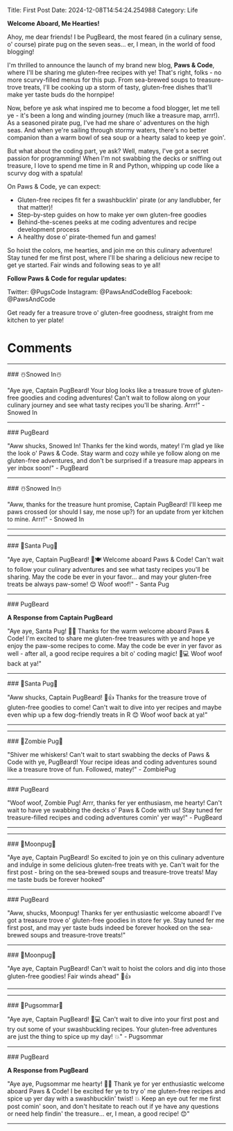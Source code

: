 Title: First Post
Date: 2024-12-08T14:54:24.254988
Category: Life


**Welcome Aboard, Me Hearties!**

Ahoy, me dear friends! I be PugBeard, the most feared (in a culinary sense, o' course) pirate pug on the seven seas... er, I mean, in the world of food blogging!

I'm thrilled to announce the launch of my brand new blog, **Paws & Code**, where I'll be sharing me gluten-free recipes with ye! That's right, folks - no more scurvy-filled menus for this pup. From sea-brewed soups to treasure-trove treats, I'll be cooking up a storm of tasty, gluten-free dishes that'll make yer taste buds do the hornpipe!

Now, before ye ask what inspired me to become a food blogger, let me tell ye - it's been a long and winding journey (much like a treasure map, arrr!). As a seasoned pirate pug, I've had me share o' adventures on the high seas. And when ye're sailing through stormy waters, there's no better companion than a warm bowl of sea soup or a hearty salad to keep ye goin'.

But what about the coding part, ye ask? Well, mateys, I've got a secret passion for programming! When I'm not swabbing the decks or sniffing out treasure, I love to spend me time in R and Python, whipping up code like a scurvy dog with a spatula!

On Paws & Code, ye can expect:

* Gluten-free recipes fit fer a swashbucklin' pirate (or any landlubber, fer that matter)!
* Step-by-step guides on how to make yer own gluten-free goodies
* Behind-the-scenes peeks at me coding adventures and recipe development process
* A healthy dose o' pirate-themed fun and games!

So hoist the colors, me hearties, and join me on this culinary adventure! Stay tuned fer me first post, where I'll be sharing a delicious new recipe to get ye started. Fair winds and following seas to ye all!

**Follow Paws & Code for regular updates:**

Twitter: @PugsCode
Instagram: @PawsAndCodeBlog
Facebook: @PawsAndCode

Get ready fer a treasure trove o' gluten-free goodness, straight from me kitchen to yer plate!

# Comments



<hr>### ☃️Snowed In☃️

"Aye aye, Captain PugBeard! Your blog looks like a treasure trove of gluten-free goodies and coding adventures! Can't wait to follow along on your culinary journey and see what tasty recipes you'll be sharing. Arrr!" - Snowed In


<hr>### PugBeard

"Aww shucks, Snowed In! Thanks fer the kind words, matey! I'm glad ye like the look o' Paws & Code. Stay warm and cozy while ye follow along on me gluten-free adventures, and don't be surprised if a treasure map appears in yer inbox soon!" - PugBeard


<hr>### ☃️Snowed In☃️

"Aww, thanks for the treasure hunt promise, Captain PugBeard! I'll keep me paws crossed (or should I say, me nose up?) for an update from yer kitchen to mine. Arrr!" - Snowed In
<hr>

<hr>### 🎅Santa Pug🎅

"Aye aye, Captain PugBeard! 🐾🍽️ Welcome aboard Paws & Code! Can't wait to follow your culinary adventures and see what tasty recipes you'll be sharing. May the code be ever in your favor... and may your gluten-free treats be always paw-some! 😊 Woof woof!" - Santa Pug


<hr>### PugBeard

**A Response from Captain PugBeard**

"Aye aye, Santa Pug! 🐾🎄 Thanks for the warm welcome aboard Paws & Code! I'm excited to share me gluten-free treasures with ye and hope ye enjoy the paw-some recipes to come. May the code be ever in yer favor as well - after all, a good recipe requires a bit o' coding magic! 🐾💻 Woof woof back at ya!"


<hr>### 🎅Santa Pug🎅

"Aww shucks, Captain PugBeard! 🎅👍 Thanks for the treasure trove of gluten-free goodies to come! Can't wait to dive into yer recipes and maybe even whip up a few dog-friendly treats in R 😊 Woof woof back at ya!"
<hr>

<hr>### 🧟Zombie Pug🧟

"Shiver me whiskers! Can't wait to start swabbing the decks of Paws & Code with ye, PugBeard! Your recipe ideas and coding adventures sound like a treasure trove of fun. Followed, matey!" - ZombiePug


<hr>### PugBeard

"Woof woof, Zombie Pug! Arrr, thanks fer yer enthusiasm, me hearty! Can't wait to have ye swabbing the decks o' Paws & Code with us! Stay tuned fer treasure-filled recipes and coding adventures comin' yer way!" - PugBeard
<hr>

<hr>### 🥮Moonpug🥮

"Aye aye, Captain PugBeard! So excited to join ye on this culinary adventure and indulge in some delicious gluten-free treats with ye. Can't wait for the first post - bring on the sea-brewed soups and treasure-trove treats! May me taste buds be forever hooked"


<hr>### PugBeard

"Aww, shucks, Moonpug! Thanks fer yer enthusiastic welcome aboard! I've got a treasure trove o' gluten-free goodies in store fer ye. Stay tuned fer me first post, and may yer taste buds indeed be forever hooked on the sea-brewed soups and treasure-trove treats!"


<hr>### 🥮Moonpug🥮

"Aye aye, Captain PugBeard! Can't wait to hoist the colors and dig into those gluten-free goodies! Fair winds ahead" 🥮👍
<hr>

<hr>### 💐Pugsommar💐

"Aye aye, Captain PugBeard! 🐾💻 Can't wait to dive into your first post and try out some of your swashbuckling recipes. Your gluten-free adventures are just the thing to spice up my day! 💥" - Pugsommar


<hr>### PugBeard

**A Response from PugBeard**

"Aye aye, Pugsommar me hearty! 🐾💕 Thank ye for yer enthusiastic welcome aboard Paws & Code! I be excited fer ye to try o' me gluten-free recipes and spice up yer day with a swashbucklin' twist! 💥 Keep an eye out fer me first post comin' soon, and don't hesitate to reach out if ye have any questions or need help findin' the treasure... er, I mean, a good recipe! 😊"
<hr>